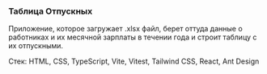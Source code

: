 ### Таблица Отпускных

Приложение, которое загружает .xlsx файл, берет оттуда данные о работниках и их месячной зарплаты в течении года и строит таблицу с их отпускными.

Стек: HTML, CSS, TypeScript, Vite, Vitest, Tailwind CSS, React, Ant Design